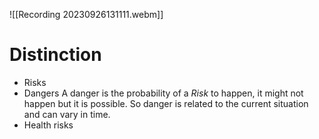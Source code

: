 ![[Recording 20230926131111.webm]]
# Distinction
- Risks
- Dangers
  A danger is the probability of a *Risk* to happen, it might not happen but it is possible. So danger is related to the current situation and can vary in time.
- Health risks
